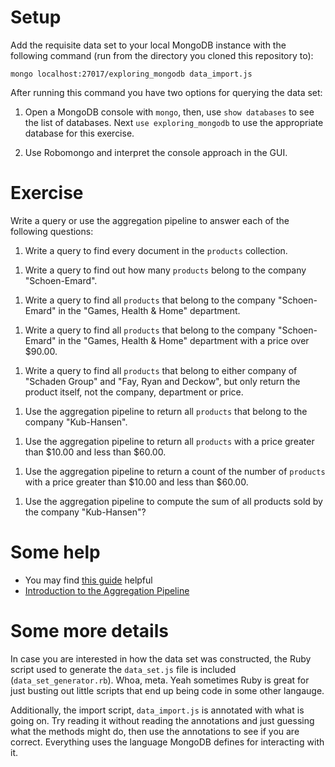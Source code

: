 # Setup

Add the requisite data set to your local MongoDB instance with the following command (run from the directory you cloned this repository to):

```
mongo localhost:27017/exploring_mongodb data_import.js
```

After running this command you have two options for querying the data set:

1. Open a MongoDB console with `mongo`, then, use `show databases` to see the list of databases. Next `use exploring_mongodb` to use the appropriate database for this exercise.

1. Use Robomongo and interpret the console approach in the GUI.

# Exercise

Write a query or use the aggregation pipeline to answer each of the following questions:

1. Write a query to find every document in the `products` collection.
  <!-- _Solution:_ `db.products.find({});` -->
1. Write a query to find out how many `products` belong to the company "Schoen-Emard".
  <!-- _Solution:_ `db.products.find({company: "Schoen-Emard"}).count();` -->
1. Write a query to find all `products` that belong to the company "Schoen-Emard" in the "Games, Health & Home" department.
  <!-- _Solution:_ `db.products.find({company: "Schoen-Emard", department: "Games, Health & Home"});` -->
1. Write a query to find all `products` that belong to the company "Schoen-Emard" in the "Games, Health & Home" department with a price over $90.00.
  <!-- _Solution:_ `db.products.find({company: "Schoen-Emard", department: "Games, Health & Home", price: {$gt: 90}});` -->
1. Write a query to find all `products` that belong to either company of "Schaden Group" and "Fay, Ryan and Deckow", but only return the product itself, not the company, department or price.
  <!-- _Solution:_ `db.products.find({company: {$in: ["Schaden Group", "Fay, Ryan and Deckow"]}}, {_id: 0, product: 1})` -->
1. Use the aggregation pipeline to return all `products` that belong to the company "Kub-Hansen".
  <!-- _Solution:_ 
  ```
  db.products.aggregate([
    {
        $match: {
            company: "Kub-Hansen"
        }
    }
  ]);
  ```
  -->
1. Use the aggregation pipeline to return all `products` with a price greater than $10.00 and less than $60.00.
  <!-- Solution:
  ```
  db.products.aggregate([
    {
        $match: {
            price: {$gt: 10, $lt: 60}
        }
    }
  ]);
  ```
  -->
1. Use the aggregation pipeline to return a count of the number of `products` with a price greater than $10.00 and less than $60.00.
  <!-- Solution: 50,117
  ```
  db.products.aggregate([
    {
        $match: {
            price: {$gt: 10, $lt: 60}
        }
    },
    {
        $group: {
            _id: {},
            count: {$sum: 1}
        }
    }
  ]);
  ```
  -->
1. Use the aggregation pipeline to compute the sum of all products sold by the company "Kub-Hansen"?
  <!-- _Solution: $164,395.6600000002072193 (approx)
  ```
  db.products.aggregate([
    {
        $match: {
            company: "Kub-Hansen"
        }
    },
    {
        $group: {
            _id: { company: "$company" },
            total: {$sum: "$price"}
        }
    }
  ]);
  ```
  -->

# Some help

* You may find [this guide](http://docs.mongodb.org/manual/tutorial/query-documents/) helpful
* [Introduction to the Aggregation Pipeline](http://docs.mongodb.org/manual/core/aggregation-introduction/)

# Some more details

In case you are interested in how the data set was constructed, the Ruby script used to generate the `data_set.js` file is included (`data_set_generator.rb`). Whoa, meta. Yeah sometimes Ruby is great for just busting out little scripts that end up being code in some other langauge.

Additionally, the import script, `data_import.js` is annotated with what is going on. Try reading it without reading the annotations and just guessing what the methods might do, then use the annotations to see if you are correct. Everything uses the language MongoDB defines for interacting with it.